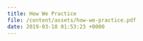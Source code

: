 ```yaml
---
title: How We Practice
file: /content/assets/how-we-practice.pdf
date: 2019-03-18 01:53:23 +0000
---
```

